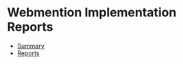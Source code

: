 # Webmention Implementation Reports

* [Summary](https://webmention.net/implementation-reports/summary/)
* [Reports](https://github.com/w3c/webmention/tree/master/implementation-reports)
